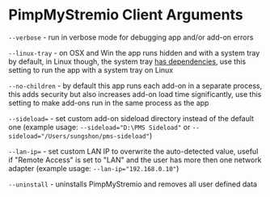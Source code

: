 # PimpMyStremio Client Arguments

`--verbose` - run in verbose mode for debugging app and/or add-on errors

`--linux-tray` - on OSX and Win the app runs hidden and with a system tray by default, in Linux though, the system tray [has dependencies](https://github.com/sungshon/PimpMyStremio/issues/7#issuecomment-494431293), use this setting to run the app with a system tray on Linux

`--no-children` - by default this app runs each add-on in a separate process, this adds security but also increases add-on load time significantly, use this setting to make add-ons run in the same process as the app

`--sideload=` - set custom add-on sideload directory instead of the default one (example usage: `--sideload="D:\PMS Sideload"` or `--sideload="/Users/sungshon/pms-sideload"`)

`--lan-ip=` - set custom LAN IP to overwrite the auto-detected value, useful if "Remote Access" is set to "LAN" and the user has more then one network adapter (example usage: `--lan-ip="192.168.0.10"`)

`--uninstall` - uninstalls PimpMyStremio and removes all user defined data
